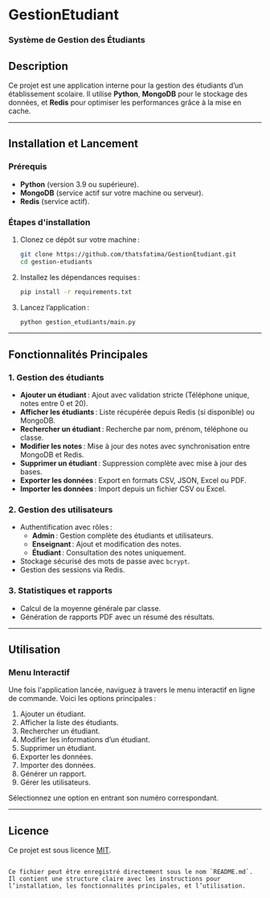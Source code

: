 # GestionEtudiant

### Système de Gestion des Étudiants

## **Description**
Ce projet est une application interne pour la gestion des étudiants d’un établissement scolaire. Il utilise **Python**, **MongoDB** pour le stockage des données, et **Redis** pour optimiser les performances grâce à la mise en cache.

---

## **Installation et Lancement**

### **Prérequis**
- **Python** (version 3.9 ou supérieure).
- **MongoDB** (service actif sur votre machine ou serveur).
- **Redis** (service actif).

### **Étapes d'installation**
1. Clonez ce dépôt sur votre machine :
   ```bash
   git clone https://github.com/thatsfatima/GestionEtudiant.git
   cd gestion-etudiants
   ```

2. Installez les dépendances requises :
   ```bash
   pip install -r requirements.txt
   ```

3. Lancez l’application :
   ```bash
   python gestion_etudiants/main.py
   ```

---

## **Fonctionnalités Principales**

### **1. Gestion des étudiants**
- **Ajouter un étudiant** : Ajout avec validation stricte (Téléphone unique, notes entre 0 et 20).
- **Afficher les étudiants** : Liste récupérée depuis Redis (si disponible) ou MongoDB.
- **Rechercher un étudiant** : Recherche par nom, prénom, téléphone ou classe.
- **Modifier les notes** : Mise à jour des notes avec synchronisation entre MongoDB et Redis.
- **Supprimer un étudiant** : Suppression complète avec mise à jour des bases.
- **Exporter les données** : Export en formats CSV, JSON, Excel ou PDF.
- **Importer les données** : Import depuis un fichier CSV ou Excel.

### **2. Gestion des utilisateurs**
- Authentification avec rôles :
  - **Admin** : Gestion complète des étudiants et utilisateurs.
  - **Enseignant** : Ajout et modification des notes.
  - **Étudiant** : Consultation des notes uniquement.
- Stockage sécurisé des mots de passe avec `bcrypt`.
- Gestion des sessions via Redis.

### **3. Statistiques et rapports**
- Calcul de la moyenne générale par classe.
- Génération de rapports PDF avec un résumé des résultats.

---

## **Utilisation**

### **Menu Interactif**
Une fois l'application lancée, naviguez à travers le menu interactif en ligne de commande. Voici les options principales :
1. Ajouter un étudiant.
2. Afficher la liste des étudiants.
3. Rechercher un étudiant.
4. Modifier les informations d’un étudiant.
5. Supprimer un étudiant.
6. Exporter les données.
7. Importer des données.
8. Générer un rapport.
9. Gérer les utilisateurs.

Sélectionnez une option en entrant son numéro correspondant.

---

## **Licence**
Ce projet est sous licence [MIT](https://opensource.org/licenses/MIT).
```

Ce fichier peut être enregistré directement sous le nom `README.md`. Il contient une structure claire avec les instructions pour l’installation, les fonctionnalités principales, et l’utilisation.
```
